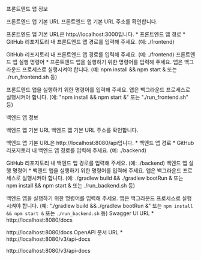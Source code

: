 프론트엔드 앱 정보

프론트엔드 앱 기본 URL
프론트엔드 앱 기본 URL 주소를 확인합니다.


프론트엔드 앱 기본 URL은 http://localhost:3000입니다.
*
프론트엔드 앱 경로
*
GitHub 리포지토리 내 프론트엔드 앱 경로를 입력해 주세요. (예: ./frontend)

GitHub 리포지토리 내 프론트엔드 앱 경로를 입력해 주세요. (예: ./frontend)
프론트엔드 앱 실행 명령어
*
프론트엔드 앱을 실행하기 위한 명령어를 입력해 주세요. 앱은 백그라운드 프로세스로 실행시켜야 합니다. (예: npm install && npm start & 또는 ./run_frontend.sh 등)

프론트엔드 앱을 실행하기 위한 명령어를 입력해 주세요. 앱은 백그라운드 프로세스로 실행시켜야 합니다. (예: "npm install && npm start &" 또는 "./run_frontend.sh" 등)
 

백엔드 앱 정보

백엔드 앱 기본 URL
백엔드 앱 기본 URL 주소를 확인합니다.


백엔드 앱 기본 URL은 http://localhost:8080/api입니다.
*
백엔드 앱 경로
*
GitHub 리포지토리 내 백엔드 앱 경로를 입력해 주세요. (예: ./backend)

GitHub 리포지토리 내 백엔드 앱 경로를 입력해 주세요. (예: ./backend)
백엔드 앱 실행 명령어
*
백엔드 앱을 실행하기 위한 명령어를 입력해 주세요. 앱은 백그라운드 프로세스로 실행시켜야 합니다. (예: ./gradlew build && ./gradlew bootRun & 또는 npm install && npm start & 또는 ./run_backend.sh 등)

백엔드 앱을 실행하기 위한 명령어를 입력해 주세요. 앱은 백그라운드 프로세스로 실행시켜야 합니다. (예: "./gradlew build && ./gradlew bootRun &" 또는 `npm install && npm start &` 또는 `./run_backend.sh` 등)
Swagger UI URL
*
http://localhost:8080/docs

http://localhost:8080/docs
OpenAPI 문서 URL
*
http://localhost:8080/v3/api-docs

http://localhost:8080/v3/api-docs

